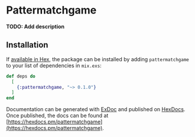 # Pattermatchgame

**TODO: Add description**

## Installation

If [available in Hex](https://hex.pm/docs/publish), the package can be installed
by adding `pattermatchgame` to your list of dependencies in `mix.exs`:

```elixir
def deps do
  [
    {:pattermatchgame, "~> 0.1.0"}
  ]
end
```

Documentation can be generated with [ExDoc](https://github.com/elixir-lang/ex_doc)
and published on [HexDocs](https://hexdocs.pm). Once published, the docs can
be found at [https://hexdocs.pm/pattermatchgame](https://hexdocs.pm/pattermatchgame).

